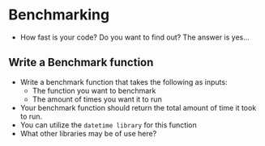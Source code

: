 # Benchmarking

* How fast is your code? Do you want to find out? The answer is yes...

## Write a Benchmark function

* Write a benchmark function that takes the following as inputs:
	* The function you want to benchmark
	* The amount of times you want it to run
* Your benchmark function should return the total amount of time it took to run.
* You can utilize the `datetime library` for this function
* What other libraries may be of use here?